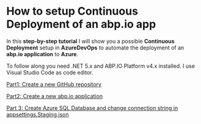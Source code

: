 # How to setup Continuous Deployment of an abp.io app

In this **step-by-step tutorial** I will show you a possible **Continuous Deployment** setup in **AzureDevOps** to automate the deployment of an **abp.io application** to **Azure**.

To follow along you need .NET 5.x and ABP.IO Platform v4.x installed. I use Visual Studio Code as code editor.

[Part1: Create a new GitHub repository](Tutorial/Part1/Part1.md)

[Part2: Create a new abp.io application](Tutorial/Part2/Part2.md)

[Part 3: Create Azure SQL Database and change connection string in appsettings.Staging.json](Tutorial/Part3/Part3.md)
